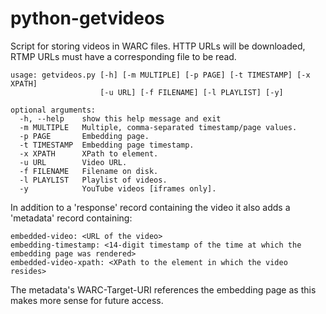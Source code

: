 python-getvideos
======================

Script for storing videos in WARC files. HTTP URLs will be downloaded, RTMP URLs must have a corresponding file to be read.

    usage: getvideos.py [-h] [-m MULTIPLE] [-p PAGE] [-t TIMESTAMP] [-x XPATH]
                        [-u URL] [-f FILENAME] [-l PLAYLIST] [-y]

    optional arguments:
      -h, --help    show this help message and exit
      -m MULTIPLE   Multiple, comma-separated timestamp/page values.
      -p PAGE       Embedding page.
      -t TIMESTAMP  Embedding page timestamp.
      -x XPATH      XPath to element.
      -u URL        Video URL.
      -f FILENAME   Filename on disk.
      -l PLAYLIST   Playlist of videos.
      -y            YouTube videos [iframes only].

In addition to a 'response' record containing the video it also adds a 'metadata' record containing:

    embedded-video: <URL of the video>
    embedding-timestamp: <14-digit timestamp of the time at which the embedding page was rendered>
    embedded-video-xpath: <XPath to the element in which the video resides>

The metadata's WARC-Target-URI references the embedding page as this makes more sense for future access.

